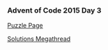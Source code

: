 ### Advent of Code 2015 Day 3

[Puzzle Page](https://adventofcode.com/2015/day/3)

[Solutions Megathread](https://www.reddit.com/r/adventofcode/comments/3v8roh/day_3_solutions/)
